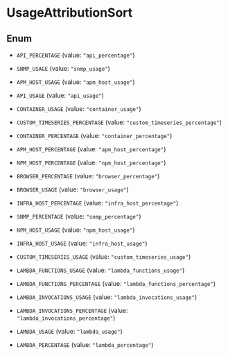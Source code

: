 # UsageAttributionSort

## Enum

- `API_PERCENTAGE` (value: `"api_percentage"`)

- `SNMP_USAGE` (value: `"snmp_usage"`)

- `APM_HOST_USAGE` (value: `"apm_host_usage"`)

- `API_USAGE` (value: `"api_usage"`)

- `CONTAINER_USAGE` (value: `"container_usage"`)

- `CUSTOM_TIMESERIES_PERCENTAGE` (value: `"custom_timeseries_percentage"`)

- `CONTAINER_PERCENTAGE` (value: `"container_percentage"`)

- `APM_HOST_PERCENTAGE` (value: `"apm_host_percentage"`)

- `NPM_HOST_PERCENTAGE` (value: `"npm_host_percentage"`)

- `BROWSER_PERCENTAGE` (value: `"browser_percentage"`)

- `BROWSER_USAGE` (value: `"browser_usage"`)

- `INFRA_HOST_PERCENTAGE` (value: `"infra_host_percentage"`)

- `SNMP_PERCENTAGE` (value: `"snmp_percentage"`)

- `NPM_HOST_USAGE` (value: `"npm_host_usage"`)

- `INFRA_HOST_USAGE` (value: `"infra_host_usage"`)

- `CUSTOM_TIMESERIES_USAGE` (value: `"custom_timeseries_usage"`)

- `LAMBDA_FUNCTIONS_USAGE` (value: `"lambda_functions_usage"`)

- `LAMBDA_FUNCTIONS_PERCENTAGE` (value: `"lambda_functions_percentage"`)

- `LAMBDA_INVOCATIONS_USAGE` (value: `"lambda_invocations_usage"`)

- `LAMBDA_INVOCATIONS_PERCENTAGE` (value: `"lambda_invocations_percentage"`)

- `LAMBDA_USAGE` (value: `"lambda_usage"`)

- `LAMBDA_PERCENTAGE` (value: `"lambda_percentage"`)
